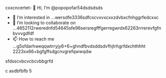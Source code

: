 cxxcncertet- 👋 Hi, I’m @popopofar54dsdsdsds
- 👀 I’m interested in ...wersdfe3336sdfcxcvxvxcxxzdvbxcfnhggrfedcxxc
- 💞️ I’m looking to collaborate on ...4652112rwerednfd54645sfe96sersregfffgerregwrdx62263rrrerevfgfnbvvvgdfdf
- 📫 How to reach me ...g5sfdarhweqqwtrryjy6+6+ghndfbvdsddsdvfhjtrhgrfdxchthhht
2223xx66+bgfgffsdgcnvgrefqwwqdw
<!---vxcvchghndsfffmbvsdvdsvdsdwwq
popopofar/popopofar is a ✨ special ✨ repository because its `README.md` (this file) appears on your GitHub profile.ggfbf cvcxcxcxkhggg
You can click the Preview link to take a look at your changes.sdfdfs
--->sfdsscvbcvcbcvbbgrfd
c
asdbfbfb
5

